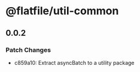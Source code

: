 # @flatfile/util-common

## 0.0.2

### Patch Changes

- c859a10: Extract asyncBatch to a utility package
